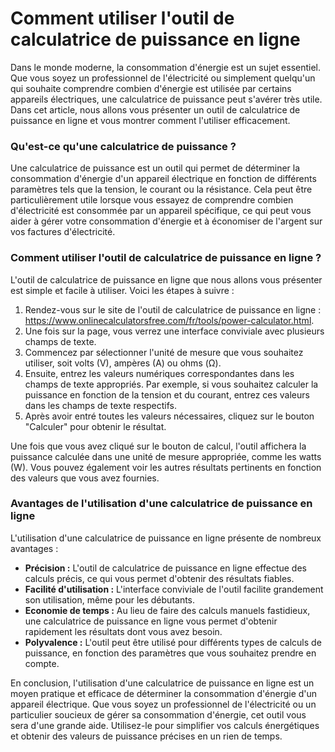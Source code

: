 Comment utiliser l'outil de calculatrice de puissance en ligne
==============================================================

Dans le monde moderne, la consommation d'énergie est un sujet essentiel. Que vous soyez un professionnel de l'électricité ou simplement quelqu'un qui souhaite comprendre combien d'énergie est utilisée par certains appareils électriques, une calculatrice de puissance peut s'avérer très utile. Dans cet article, nous allons vous présenter un outil de calculatrice de puissance en ligne et vous montrer comment l'utiliser efficacement.

### Qu'est-ce qu'une calculatrice de puissance ?

Une calculatrice de puissance est un outil qui permet de déterminer la consommation d'énergie d'un appareil électrique en fonction de différents paramètres tels que la tension, le courant ou la résistance. Cela peut être particulièrement utile lorsque vous essayez de comprendre combien d'électricité est consommée par un appareil spécifique, ce qui peut vous aider à gérer votre consommation d'énergie et à économiser de l'argent sur vos factures d'électricité.

### Comment utiliser l'outil de calculatrice de puissance en ligne ?

L'outil de calculatrice de puissance en ligne que nous allons vous présenter est simple et facile à utiliser. Voici les étapes à suivre :

1. Rendez-vous sur le site de l'outil de calculatrice de puissance en ligne : <https://www.onlinecalculatorsfree.com/fr/tools/power-calculator.html>.
2. Une fois sur la page, vous verrez une interface conviviale avec plusieurs champs de texte.
3. Commencez par sélectionner l'unité de mesure que vous souhaitez utiliser, soit volts (V), ampères (A) ou ohms (Ω).
4. Ensuite, entrez les valeurs numériques correspondantes dans les champs de texte appropriés. Par exemple, si vous souhaitez calculer la puissance en fonction de la tension et du courant, entrez ces valeurs dans les champs de texte respectifs.
5. Après avoir entré toutes les valeurs nécessaires, cliquez sur le bouton "Calculer" pour obtenir le résultat.

Une fois que vous avez cliqué sur le bouton de calcul, l'outil affichera la puissance calculée dans une unité de mesure appropriée, comme les watts (W). Vous pouvez également voir les autres résultats pertinents en fonction des valeurs que vous avez fournies.

### Avantages de l'utilisation d'une calculatrice de puissance en ligne

L'utilisation d'une calculatrice de puissance en ligne présente de nombreux avantages :

- **Précision :** L'outil de calculatrice de puissance en ligne effectue des calculs précis, ce qui vous permet d'obtenir des résultats fiables.
- **Facilité d'utilisation :** L'interface conviviale de l'outil facilite grandement son utilisation, même pour les débutants.
- **Economie de temps :** Au lieu de faire des calculs manuels fastidieux, une calculatrice de puissance en ligne vous permet d'obtenir rapidement les résultats dont vous avez besoin.
- **Polyvalence :** L'outil peut être utilisé pour différents types de calculs de puissance, en fonction des paramètres que vous souhaitez prendre en compte.

En conclusion, l'utilisation d'une calculatrice de puissance en ligne est un moyen pratique et efficace de déterminer la consommation d'énergie d'un appareil électrique. Que vous soyez un professionnel de l'électricité ou un particulier soucieux de gérer sa consommation d'énergie, cet outil vous sera d'une grande aide. Utilisez-le pour simplifier vos calculs énergétiques et obtenir des valeurs de puissance précises en un rien de temps.